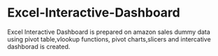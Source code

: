 # Excel-Interactive-Dashboard
Excel Interactive Dashboard is prepared on amazon sales dummy data using pivot table,vlookup functions, pivot charts,slicers and intercative dashborad is created. 
